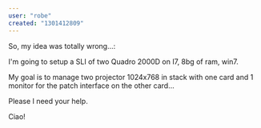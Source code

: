 ```yaml
---
user: "robe"
created: "1301412809"
---
```


So, my idea was totally wrong...:

I'm going to setup a SLI of two Quadro 2000D on I7, 8bg of ram, win7.

My goal is to manage two projector 1024x768 in stack with one card and 1 monitor for the patch interface on the other card...

Please I need your help.

Ciao!
